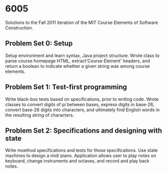 # 6005

Solutions to the Fall 2011 iteration of the MIT Course Elements of Software Construction.

## Problem Set 0: Setup
Setup environment and learn syntax, Java project structure. Wrote class to parse course homepage HTML, extract'Course Element' headers, and return a boolean to indicate whether a given string was among course elements.

## Problem Set 1: Test-first programming
Write black-box tests based on specifications, prior to writing code. Wrote classes to convert digits of pi between bases, express digits in base-26, convert base-26 digits into characters, and ultimately find English words in the resulting string of characters. 

## Problem Set 2: Specifications and designing with state
Write moethod specifications and tests for those specifications. Use state machines to design a midi piano. Application allows user to play notes on keyboard, change instruments and octaves, and record and play back notes.   

